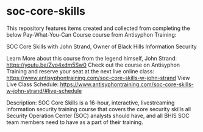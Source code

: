 # soc-core-skills
This repository features items created and collected from completing the below Pay-What-You-Can Course course from Antisyphon Training:

SOC Core Skills with John Strand, Owner of Black Hills Information Security

Learn More about this course from the legend himself, John Strand: https://youtu.be/Zvo4xdm5Sw0
Check out the course on Antisyphon Training and reserve your seat at the next live online class: https://www.antisyphontraining.com/soc-core-skills-w-john-strand
View Live Class Schedule: https://www.antisyphontraining.com/soc-core-skills-w-john-strand/#live-schedule

Description:
SOC Core Skills is a 16-hour, interactive, livestreaming information security training course that covers the core security skills all Security Operation Center (SOC) analysts should have, and all BHIS SOC team members need to have as a part of their training.
